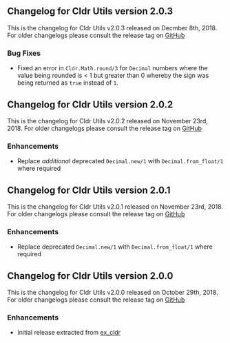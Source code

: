 ## Changelog for Cldr Utils version 2.0.3

This is the changelog for Cldr Utils v2.0.3 released on Decmber 8th, 2018.  For older changelogs please consult the release tag on [GitHub](https://github.com/kipcole9/cldr_utils/tags)

### Bug Fixes

* Fixed an error in `Cldr.Math.round/3` for `Decimal` numbers where the value being rounded is < 1 but greater than 0 whereby the sign was being returned as `true` instead of `1`.

## Changelog for Cldr Utils version 2.0.2

This is the changelog for Cldr Utils v2.0.2 released on November 23rd, 2018.  For older changelogs please consult the release tag on [GitHub](https://github.com/kipcole9/cldr_utils/tags)

### Enhancements

* Replace *additional* deprecated `Decimal.new/1` with `Decimal.from_float/1` where required

## Changelog for Cldr Utils version 2.0.1

This is the changelog for Cldr Utils v2.0.1 released on November 23rd, 2018.  For older changelogs please consult the release tag on [GitHub](https://github.com/kipcole9/cldr_utils/tags)

### Enhancements

* Replace deprecated `Decimal.new/1` with `Decimal.from_float/1` where required

## Changelog for Cldr Utils version 2.0.0

This is the changelog for Cldr Utils v2.0.0 released on October 29th, 2018.  For older changelogs please consult the release tag on [GitHub](https://github.com/kipcole9/cldr_utils/tags)

### Enhancements

* Initial release extracted from [ex_cldr](https://hex.pm/packages/ex_cldr)